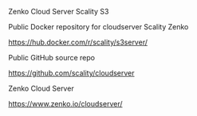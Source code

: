 Zenko Cloud Server Scality S3

Public Docker repository for cloudserver Scality Zenko


https://hub.docker.com/r/scality/s3server/


Public GitHub source repo


https://github.com/scality/cloudserver


Zenko Cloud Server


https://www.zenko.io/cloudserver/
